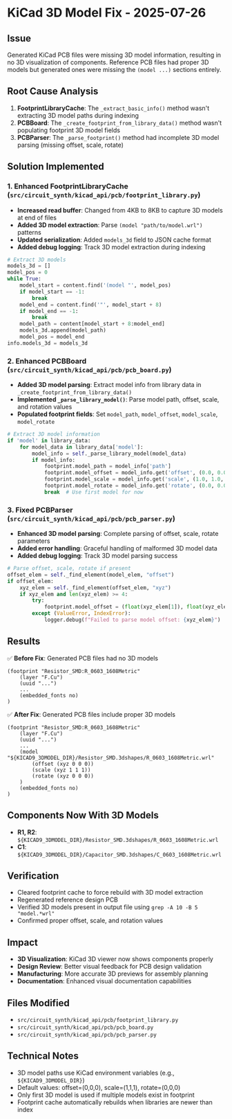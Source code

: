 # KiCad 3D Model Fix - 2025-07-26

## Issue
Generated KiCad PCB files were missing 3D model information, resulting in no 3D visualization of components. Reference PCB files had proper 3D models but generated ones were missing the `(model ...)` sections entirely.

## Root Cause Analysis
1. **FootprintLibraryCache**: The `_extract_basic_info()` method wasn't extracting 3D model paths during indexing
2. **PCBBoard**: The `_create_footprint_from_library_data()` method wasn't populating footprint 3D model fields
3. **PCBParser**: The `_parse_footprint()` method had incomplete 3D model parsing (missing offset, scale, rotate)

## Solution Implemented

### 1. Enhanced FootprintLibraryCache (`src/circuit_synth/kicad_api/pcb/footprint_library.py`)
- **Increased read buffer**: Changed from 4KB to 8KB to capture 3D models at end of files
- **Added 3D model extraction**: Parse `(model "path/to/model.wrl")` patterns
- **Updated serialization**: Added `models_3d` field to JSON cache format
- **Added debug logging**: Track 3D model extraction during indexing

```python
# Extract 3D models
models_3d = []
model_pos = 0
while True:
    model_start = content.find('(model "', model_pos)
    if model_start == -1:
        break
    model_end = content.find('"', model_start + 8)
    if model_end == -1:
        break
    model_path = content[model_start + 8:model_end]
    models_3d.append(model_path)
    model_pos = model_end
info.models_3d = models_3d
```

### 2. Enhanced PCBBoard (`src/circuit_synth/kicad_api/pcb/pcb_board.py`)
- **Added 3D model parsing**: Extract model info from library data in `_create_footprint_from_library_data()`
- **Implemented `_parse_library_model()`**: Parse model path, offset, scale, and rotation values
- **Populated footprint fields**: Set `model_path`, `model_offset`, `model_scale`, `model_rotate`

```python
# Extract 3D model information
if 'model' in library_data:
    for model_data in library_data['model']:
        model_info = self._parse_library_model(model_data)
        if model_info:
            footprint.model_path = model_info['path']
            footprint.model_offset = model_info.get('offset', (0.0, 0.0, 0.0))
            footprint.model_scale = model_info.get('scale', (1.0, 1.0, 1.0))
            footprint.model_rotate = model_info.get('rotate', (0.0, 0.0, 0.0))
            break  # Use first model for now
```

### 3. Fixed PCBParser (`src/circuit_synth/kicad_api/pcb/pcb_parser.py`)
- **Enhanced 3D model parsing**: Complete parsing of offset, scale, rotate parameters
- **Added error handling**: Graceful handling of malformed 3D model data
- **Added debug logging**: Track 3D model parsing success

```python
# Parse offset, scale, rotate if present
offset_elem = self._find_element(model_elem, "offset")
if offset_elem:
    xyz_elem = self._find_element(offset_elem, "xyz")
    if xyz_elem and len(xyz_elem) >= 4:
        try:
            footprint.model_offset = (float(xyz_elem[1]), float(xyz_elem[2]), float(xyz_elem[3]))
        except (ValueError, IndexError):
            logger.debug(f"Failed to parse model offset: {xyz_elem}")
```

## Results
✅ **Before Fix**: Generated PCB files had no 3D models
```
(footprint "Resistor_SMD:R_0603_1608Metric"
    (layer "F.Cu")
    (uuid "...")
    ...
    (embedded_fonts no)
)
```

✅ **After Fix**: Generated PCB files include proper 3D models
```
(footprint "Resistor_SMD:R_0603_1608Metric"
    (layer "F.Cu")
    (uuid "...")
    ...
    (model "${KICAD9_3DMODEL_DIR}/Resistor_SMD.3dshapes/R_0603_1608Metric.wrl"
        (offset (xyz 0 0 0))
        (scale (xyz 1 1 1))
        (rotate (xyz 0 0 0))
    )
    (embedded_fonts no)
)
```

## Components Now With 3D Models
- **R1, R2**: `${KICAD9_3DMODEL_DIR}/Resistor_SMD.3dshapes/R_0603_1608Metric.wrl`
- **C1**: `${KICAD9_3DMODEL_DIR}/Capacitor_SMD.3dshapes/C_0603_1608Metric.wrl`

## Verification
- Cleared footprint cache to force rebuild with 3D model extraction
- Regenerated reference design PCB
- Verified 3D models present in output file using `grep -A 10 -B 5 "model.*wrl"`
- Confirmed proper offset, scale, and rotation values

## Impact
- **3D Visualization**: KiCad 3D viewer now shows components properly
- **Design Review**: Better visual feedback for PCB design validation  
- **Manufacturing**: More accurate 3D previews for assembly planning
- **Documentation**: Enhanced visual documentation capabilities

## Files Modified
- `src/circuit_synth/kicad_api/pcb/footprint_library.py`
- `src/circuit_synth/kicad_api/pcb/pcb_board.py` 
- `src/circuit_synth/kicad_api/pcb/pcb_parser.py`

## Technical Notes
- 3D model paths use KiCad environment variables (e.g., `${KICAD9_3DMODEL_DIR}`)
- Default values: offset=(0,0,0), scale=(1,1,1), rotate=(0,0,0)
- Only first 3D model is used if multiple models exist in footprint
- Footprint cache automatically rebuilds when libraries are newer than index